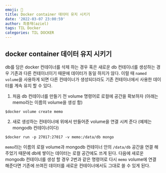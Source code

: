 ```yaml
---
emoji: 🐳
title: Docker container 데이터 유지 시키기
date: '2022-03-07 23:00:59'
author: 최중재(aziel)
tags: TIL Docker
categories: TIL DOCKER
---
```


## docker container 데이터 유지 시키기

db를 담은 docker 컨테이너를 삭제 하는 경우 혹은 새로운 db 컨테이너를 생성하는 경우 기존과 다른 컨테이너이기 때문에 데이터가 동일 하지가 않다. 이럴 때 `named volume`을 사용하게 되면 다른 컨테이너가 생성되더라도 기존 컨테이너에서 사용한 데이터를 계속 유지 할 수 있다.

1. 처음 db 컨테이너를 만들기 전 volume 명령어로 로컬에 공간을 확보하자 (아래는 memo라는 이름의 volume을 생성 함)

```shell
$docker volume create memo
```

2. 새로 생성하는 컨테이너에 위에서 만들어준 volume을 연결 시켜 준다 (예제는 mongodb 컨테이너이다)

```shell
$docker run -p 27017:27017 -v memo:/data/db mongo
```

`memo`라는 이름의 로컬 volume과 mongodb 컨테이너 안의 `/data/db` 공간을 연결 해 주었기 때문에 db에 쌓이는 데이터는 로컬 공간에도 쓰게 된다. 다음에 새로운 mongodb 컨테이너를 생성 할 경우 2번과 같은 명령어로 다시 `memo` volume에 연결 해준다면 기존에 쓰여진 데이터를 새로운 컨테이너에서도 그대로 쓸 수 있게 된다.

```toc

```
